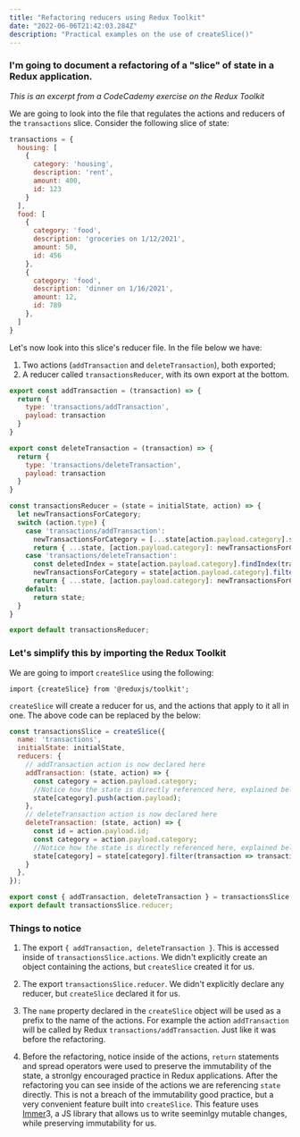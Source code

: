 ```yaml
---
title: "Refactoring reducers using Redux Toolkit"
date: "2022-06-06T21:42:03.284Z"
description: "Practical examples on the use of createSlice()"
---
```


### I'm going to document a refactoring of a "slice" of state in a Redux application. 
*This is an excerpt from a CodeCademy exercise on the Redux Toolkit*

We are going to look into the file that regulates the actions and reducers of the `transactions` slice.
Consider the following slice of state:

```js
transactions = {
  housing: [ 
    { 
      category: 'housing', 
      description: 'rent', 
      amount: 400, 
      id: 123 
    }
  ],
  food: [ 
    { 
      category: 'food', 
      description: 'groceries on 1/12/2021', 
      amount: 50, 
      id: 456 
    },
    { 
      category: 'food', 
      description: 'dinner on 1/16/2021', 
      amount: 12, 
      id: 789 
    },
  ]
}
```


Let's now look into this slice's reducer file. In the file below we have:

1. Two actions (`addTransaction` and `deleteTransaction`), both exported;
2. A reducer called `transactionsReducer`, with its own export at the bottom.

```js
export const addTransaction = (transaction) => {
  return {
    type: 'transactions/addTransaction',
    payload: transaction
  }
}

export const deleteTransaction = (transaction) => {
  return {
    type: 'transactions/deleteTransaction',
    payload: transaction
  }
}

const transactionsReducer = (state = initialState, action) => {
  let newTransactionsForCategory;
  switch (action.type) {
    case 'transactions/addTransaction':
      newTransactionsForCategory = [...state[action.payload.category].slice(), action.payload]
      return { ...state, [action.payload.category]: newTransactionsForCategory}
    case 'transactions/deleteTransaction':
      const deletedIndex = state[action.payload.category].findIndex(transaction => transaction.id === action.payload.id);
      newTransactionsForCategory = state[action.payload.category].filter((item, index) => index !== deletedIndex)
      return { ...state, [action.payload.category]: newTransactionsForCategory}
    default:
      return state;
  }
}

export default transactionsReducer;
```

### Let's simplify this by importing the Redux Toolkit

We are going to import `createSlice` using the following:

`import {createSlice} from '@reduxjs/toolkit';`

`createSlice` will create a reducer for us, and the actions that apply to it all in one. The above code can be replaced by the below:

```js
const transactionsSlice = createSlice({
  name: 'transactions',
  initialState: initialState,
  reducers: {
    // addTransaction action is now declared here
    addTransaction: (state, action) => {
      const category = action.payload.category;
      //Notice how the state is directly referenced here, explained below.
      state[category].push(action.payload);
    },
    // deleteTransaction action is now declared here
    deleteTransaction: (state, action) => {
      const id = action.payload.id;
      const category = action.payload.category;
      //Notice how the state is directly referenced here, explained below.
      state[category] = state[category].filter(transaction => transaction.id !== id)
    }
  },
});

export const { addTransaction, deleteTransaction } = transactionsSlice.actions;
export default transactionsSlice.reducer;
```

### Things to notice

1. The export `{ addTransaction, deleteTransaction }`. This is accessed inside of `transactionsSlice.actions`. We didn't explicitly create an object containing the actions, but `createSlice` created it for us.

2. The export `transactionsSlice.reducer`. We didn't explicitly declare any reducer, but `createSlice` declared it for us.

3. The `name` property declared in the `createSlice` object will be used as a prefix to the name of the actions. For example the action `addTransaction` will be called by Redux `transactions/addTransaction`. Just like it was before the refactoring.

4. Before the refactoring, notice inside of the actions, `return` statements and spread operators were used to preserve the immutability of the state, a stronlgy encouraged practice in Redux applications. After the refactoring you can see inside of the actions we are referencing `state` directly. This is not a breach of the immutability good practice, but a very convenient feature built into `createSlice`. This feature uses [Immer](https://immerjs.github.io/immer)3, a JS library that allows us to write seeminlgy mutable changes, while preserving immutability for us.
